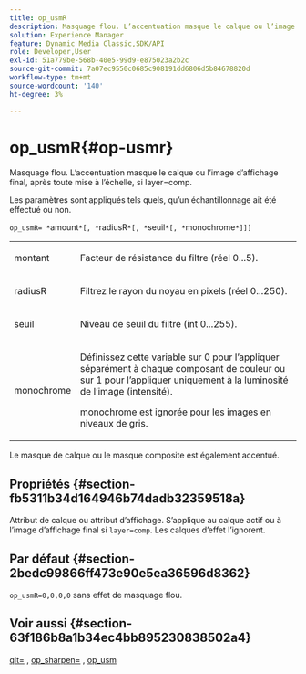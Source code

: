 ```yaml
---
title: op_usmR
description: Masquage flou. L’accentuation masque le calque ou l’image d’affichage final, après toute mise à l’échelle, si layer=comp.
solution: Experience Manager
feature: Dynamic Media Classic,SDK/API
role: Developer,User
exl-id: 51a779be-568b-40e5-99d9-e875023a2b2c
source-git-commit: 7a07ec9550c0685c908191dd6806d5b84678820d
workflow-type: tm+mt
source-wordcount: '140'
ht-degree: 3%

---
```


# op_usmR{#op-usmr}

Masquage flou. L’accentuation masque le calque ou l’image d’affichage final, après toute mise à l’échelle, si layer=comp.

Les paramètres sont appliqués tels quels, qu’un échantillonnage ait été effectué ou non.

`op_usmR= *`amount`*[, *`radiusR`*[, *`seuil`*[, *`monochrome`*]]]`

<table id="simpletable_0697E3BCB45F41C494D93A6017ADD2BF"> 
 <tr class="strow"> 
  <td class="stentry"> <p><span class="codeph"><span class="varname"> montant</span></span> </p></td> 
  <td class="stentry"> <p>Facteur de résistance du filtre (réel 0...5). </p></td> 
 </tr> 
 <tr class="strow"> 
  <td class="stentry"> <p><span class="codeph"><span class="varname"> radiusR</span></span> </p></td> 
  <td class="stentry"> <p>Filtrez le rayon du noyau en pixels (réel 0...250). </p></td> 
 </tr> 
 <tr class="strow"> 
  <td class="stentry"> <p><span class="codeph"><span class="varname"> seuil</span></span> </p></td> 
  <td class="stentry"> <p>Niveau de seuil du filtre (int 0...255). </p></td> 
 </tr> 
 <tr class="strow"> 
  <td class="stentry"> <p><span class="codeph"><span class="varname"> monochrome</span></span> </p></td> 
  <td class="stentry"> <p>Définissez cette variable sur 0 pour l’appliquer séparément à chaque composant de couleur ou sur 1 pour l’appliquer uniquement à la luminosité de l’image (intensité). </p> <p><span class="codeph"> <span class="varname"> monochrome</span></span> est ignorée pour les images en niveaux de gris. </p> </td> 
 </tr> 
</table>

Le masque de calque ou le masque composite est également accentué.

## Propriétés {#section-fb5311b34d164946b74dadb32359518a}

Attribut de calque ou attribut d’affichage. S’applique au calque actif ou à l’image d’affichage final si `layer=comp`. Les calques d’effet l’ignorent.

## Par défaut {#section-2bedc99866ff473e90e5ea36596d8362}

`op_usmR=0,0,0,0` sans effet de masquage flou.

## Voir aussi {#section-63f186b8a1b34ec4bb895230838502a4}

[qlt=](../../../../../is-api/http-ref/image-serving-api-ref/c-http-protocol-reference/c-command-reference/r-is-http-qlt.md#reference-f69ed0758c784b0385d979820546d352) , [op_sharpen=](../../../../../is-api/http-ref/image-serving-api-ref/c-http-protocol-reference/c-command-reference/r-op-sharpen.md#reference-c32573230c6140f883efdaa201ea8541) , [op_usm](../../../../../is-api/http-ref/image-serving-api-ref/c-http-protocol-reference/c-command-reference/r-op-usm.md#reference-51ac75adadfe4346ab60953192d0a1aa)
